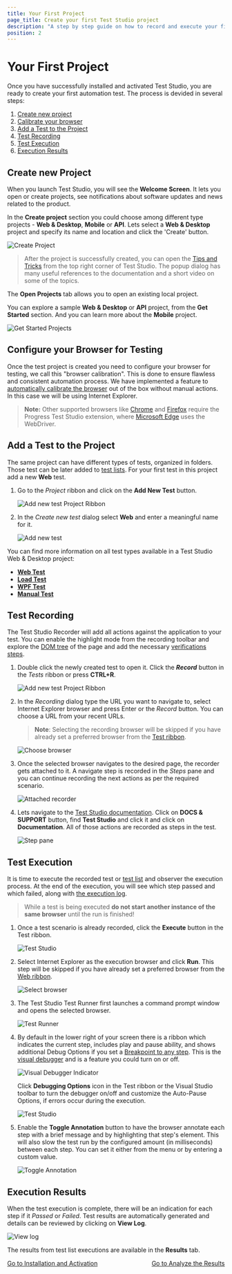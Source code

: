 ```yaml
---
title: Your First Project
page_title: Create your first Test Studio project
description: "A step by step guide on how to record and execute your first Test Studio project."
position: 2
---
```

# Your First Project #

Once you have successfully installed and activated Test Studio, you are ready to create your first automation test. The process is devided in several steps:

1. [Create new project](#create-new-project)
2. [Calibrate your browser](#calibrate-your-browser)
3. [Add a Test to the Project](#add-a-test-to-the-project)
4. [Test Recording](#test-recording)
5. [Test Execution](#test-execution)
6. [Execution Results](#execution-results)

## Create new Project ##

When you launch Test Studio, you will see the **Welcome Screen**. It lets you open or create projects, see notifications about software updates and news related to the product.

In the **Create project** section you could choose among different type projects - **Web & Desktop**, **Mobile** or **API**. Lets select a **Web & Desktop** project and specify its name and location and click the 'Create' button.

![Create Project](/img/getting-started/first-project/fig00.png)

>After the project is successfully created, you can open the <a href="/general-information/start-a-project/in-product-tips-tricks" target="_blank">Tips and Tricks</a> from the top right corner of Test Studio. The popup dialog has many useful references to the documentation and a short video on some of the topics.

The **Open Projects** tab allows you to open an existing local project. 

You can explore a sample **Web & Desktop** or **API** project, from the **Get Started** section. And you can learn more about the **Mobile** project.

![Get Started Projects](/img/getting-started/first-project/fig01.png)

## Configure your Browser for Testing ##

Once the test project is created you need to configure your browser for testing, we call this "browser calibration". This is done to ensure flawless and consistent automation process. We have implemented a feature to [automatically calibrate the browser](/features/project-settings/browsers) out of the box without manual actions. In this case we will be using Internet Explorer.

>**Note:** Other supported browsers like [Chrome](/getting-started/configure-your-browser/chrome) and [Firefox](/getting-started/configure-your-browser/firefox) require the Progress Test Studio extension, where [Microsoft Edge](/getting-started/configure-your-browser/edge) uses the WebDriver.

## Add a Test to the Project ##

The same project can have different types of tests, organized in folders. Those test can be later added to <a href="/getting-started/test-execution/test-lists-standalone" target="_blank">test lists</a>. For your first test in this project add a new **Web** test.

1. Go to the *Project* ribbon and click on the **Add New Test** button.

    ![Add new test Project Ribbon](/img/getting-started/first-project/fig02.png)

2. In the *Create new test* dialog select **Web** and enter a meaningful name for it.

    ![Add new test](/img/getting-started/first-project/fig03.png)

You can find more information on all test types available in a Test Studio Web & Desktop project:

*	<a href="/getting-started/test-recording/overview" target="_blank">**Web Test**</a>
*	<a href="/features/testing-types/load-testing/Overview" target="_blank">**Load Test**</a>
*	<a href="/features/testing-types/wpf-testing/wpf-test" target="_blank">**WPF Test**</a>
*	<a href="/features/testing-types/manual-testing/overview" target="_blank">**Manual Test**</a>

## Test Recording ##

The Test Studio Recorder will add all actions against the application to your test. You can enable the highlight mode from the recording toolbar and explore the <a href="/features/recorder/dom-explorer" target="_blank">DOM tree</a> of the page and add the necessary <a href="/features/recorder/verifications/overview" target="_blank">verifications steps</a>.

1. Double click the newly created test to open it. Click the ***Record*** button in the *Tests* ribbon or press **CTRL+R**.

    ![Add new test Project Ribbon](/img/getting-started/first-project/fig04.png)

2. In the *Recording* dialog type the URL you want to navigate to, select Internet Explorer browser and press Enter or the *Record* button. You can choose a URL from your recent URLs.

    > **Note**: Selecting the recording browser will be skipped if you have already set a preferred browser from the <a href="/getting-started/test-execution/quick-execution" target="_blank">Test ribbon</a>.

    ![Choose browser](/img/getting-started/first-project/fig05.png)

3. Once the selected browser navigates to the desired page, the recorder gets attached to it. A navigate step is recorded in the *Steps* pane and you can continue recording the next actions as per the required scenario.

    ![Attached recorder](/img/getting-started/first-project/fig06.png)

4. Lets navigate to the [Test Studio documentation](https://docs.telerik.com/teststudio/). Click on **DOCS & SUPPORT** button, find **Test Studio** and click it and click on **Documentation**. All of those actions are recorded as steps in the test.

    ![Step pane](/img/getting-started/first-project/fig07.png)

## Test Execution ##

It is time to execute the recorded test or <a href="/getting-started/test-execution/test-lists-standalone" target="_blank">test list</a> and observer the execution process. At the end of the execution, you will see which step passed and which failed, along with <a href="/troubleshooting-guide/troubleshooting-tools-tg/using-the-execution-log" target="_blank">the execution log</a>.

> While a test is being executed **do not start another instance of the same browser** until the run is finished!

1. Once a test scenario is already recorded, click the **Execute** button in the Test ribbon.

    ![Test Studio](/img/getting-started/first-project/fig08.png)

2. Select Internet Explorer as the execution browser and click **Run**. This step will be skipped if you have already set a preferred browser from the <a href="/getting-started/test-execution/quick-execution" target="_blank">Web ribbon</a>.

    ![Select browser](/img/getting-started/first-project/fig09.png)

3. The Test Studio Test Runner first launches a command prompt window and opens the selected browser.

    ![Test Runner](/img/getting-started/first-project/fig10.png)

4. By default in the lower right of your screen there is a ribbon which indicates the current step, includes play and pause ability, and shows additional Debug Options if you set a <a href="/features/test-maintenance/steps-pane" target="_blank">Breakpoint to any step</a>. This is the <a href="/troubleshooting-guide/troubleshooting-tools-tg/using-the-visual-debugger" target="_blank">visual debugger</a> and is a feature you could turn on or off.

    ![Visual Debugger Indicator](/img/getting-started/first-project/fig11.png)

    Click **Debugging Options** icon in the Test ribbon or the Visual Studio toolbar to turn the debugger on/off and customize the Auto-Pause Options, if errors occur during the execution.

    ![Test Studio](/img/getting-started/first-project/fig12.png)

5. Enable the **Toggle Annotation** button to have the browser annotate each step with a brief message and by highlighting that step's element. This will also slow the test run by the configured amount (in milliseconds) between each step. You can set it either from the menu or by entering a custom value.

    ![Toggle Annotation](/img/getting-started/first-project/fig13.png)

## Execution Results ##

When the test execution is complete, there will be an indication for each step if it *Passed* or *Failed*. Test results are automatically generated and details can be reviewed by clicking on **View Log**. 

![View log](/img/getting-started/first-project/fig14.png)

The results from test list executions are available in the **Results** tab.

<div><a href="/getting-started/installation-and-activation">Go to Installation and Activation</a><a style="float:right" href="/getting-started/analyze-the-results">Go to Analyze the Results</a></div>